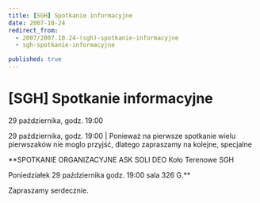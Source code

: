 ```yaml
---
title: [SGH] Spotkanie informacyjne
date: 2007-10-24
redirect_from: 
  - 2007/2007.10.24-(sgh)-spotkanie-informacyjne
  - sgh-spotkanie-informacyjne

published: true
---
```




# [SGH] Spotkanie informacyjne

<time>29 października, godz. 19:00</time>

29 października, godz. 19:00 | 
Ponieważ na pierwsze spotkanie&nbsp;wielu pierwszaków&nbsp;nie moglo przyjść, dlatego zapraszamy na kolejne, specjalne

**SPOTKANIE ORGANIZACYJNE
ASK SOLI DEO
Koło Terenowe SGH

Poniedziałek 29 października 
godz. 19:00 
sala 326 G.**


Zapraszamy serdecznie.


<!--CONTENT FROM OLD SERVER (jos before 2013): 29 października, godz. 19:00 | 
Ponieważ na pierwsze spotkanie&nbsp;wielu pierwszaków&nbsp;nie moglo przyjść, dlatego zapraszamy na kolejne, specjalne

**SPOTKANIE ORGANIZACYJNE
ASK SOLI DEO
Koło Terenowe SGH

Poniedziałek 29 października 
godz. 19:00 
sala 326 G.**


Zapraszamy serdecznie.

-->

<!--{{json:{"created_date":"2007-10-24 01:18:16","publish_down":"0000-00-00 00:00:00","id":"529"}}}-->